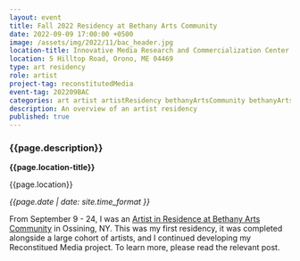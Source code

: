 ```yaml
---
layout: event
title: Fall 2022 Residency at Bethany Arts Community
date: 2022-09-09 17:00:00 +0500
image: /assets/img/2022/11/bac_header.jpg
location-title: Innovative Media Research and Commercialization Center Conference Room
location: 5 Hilltop Road, Orono, ME 04469
type: art residency
role: artist
project-tag: reconstitutedMedia
event-tag: 202209BAC
categories: art artist artistResidency bethanyArtsCommunity bethanyArtsCommunityFall2022 creativeCode code networking NewYork Ossining processing reconstitutedMedia residency Westchester
description: An overview of an artist residency
published: true
---
```

### {{page.description}}

**{{page.location-title}}**

{{page.location}}

*{{page.date | date: site.time_format }}*

From September 9 - 24, I was an [Artist in Residence at Bethany Arts Community](https://bethanyarts.org/residencies/fall-residency-2022/) in Ossining, NY.
This was my first residency, it was completed alongside a large cohort of artists, and I continued developing my Reconstitued Media project.
To learn more, please read the relevant post.
